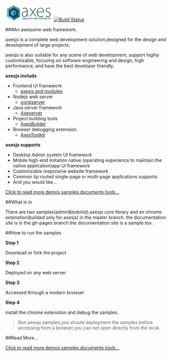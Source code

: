 ![axesjs](https://github.com/hou80houzhu/axesjs/raw/gh-pages/packet/opensite/pc/style/images/logo2.png) [![Build Status](https://travis-ci.org/hou80houzhu/axesjs.svg?branch=master)](https://travis-ci.org/hou80houzhu/axesjs)

###An awesome web framework.

axesjs is a complete web development solution,designed for the design and development of large projects.

axesjs is also suitable for any scene of web development, support highly customizable, focusing on software engineering and design, high performance, and have the best developer friendly. 

**axesjs includs**
 
- Frontend UI framework
  - [axesjs and modules](http://axesjs.org "axesjs and modules")
- Nodejs web server 
  - [corgiserver](https://github.com/hou80houzhu/corgiserver "corgiserver")
- Java server framework
  - [Axeserver](https://github.com/hou80houzhu/axeserver "Axeserver")
- Project building tools
  - [AxesBuilder](https://github.com/hou80houzhu/axesbuilder "AxesBuilder")
- Browser debugging extension.
  - [AxesToolkit](https://github.com/hou80houzhu/axestoolkit "AxesToolkit")

**axesjs supports**

- Desktop Admin system UI framework
- Mobile high-end imitation native (operating experience to maintain the native application)app UI framework
- Customizable responsive website framework
- Common tip routed single-page or multi-page applications supports
- And you would like...


[Click to read more,demos,samples,documents,tools...](http://axesjs.org/ "Read More,Demos,Documents")


##What is in

There are two samples(admin&todolist),axesjs core library and an chrome    extenstion(builded only for axesjs) in the master branch. the documentation site is in the gh-pages branch.the documentation site is a sample too.

##How to run the samples

**Step 1**

Download or fork the project

**Step 2**

Deployed on any web server

**Step 3**

Accessed through a modern browser

**Step 4**

install the chrome extenstion and debug the samples.

> Run axesjs samples,you should deployment the samples before accessing from a browser,you can not open directly from the local.

##Read More...

[Click to read more,demos,samples,documents,tools...](http://axesjs.org/ "Read More,Demos,Documents")